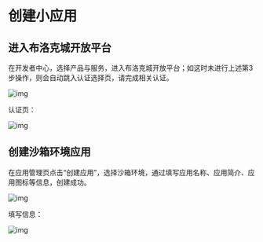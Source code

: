 # 创建小应用

## 进入布洛克城开放平台

在开发者中心，选择产品与服务，进入布洛克城开放平台；如这时未进行上述第3步操作，则会自动跳入认证选择页，请完成相关认证。

![img](/img/d-2-1.png)

认证页：

![img](/img/d-2-2.png)

## 创建沙箱环境应用

在应用管理页点击“创建应用”，选择沙箱环境，通过填写应用名称、应用简介、应用图标等信息，创建成功。

![img](/img/d-2-3.png)

填写信息：

![img](/img/d-2-4.png)
